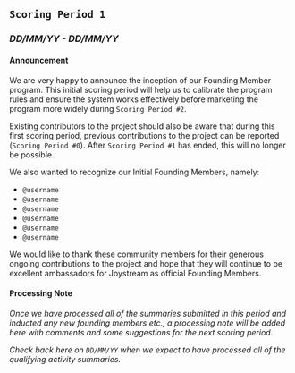## `Scoring Period 1`
### _DD/MM/YY - DD/MM/YY_

#### Announcement
We are very happy to announce the inception of our Founding Member program. This initial scoring period will help us to calibrate the program rules and ensure the system works effectively before marketing the program more widely during `Scoring Period #2`.

Existing contributors to the project should also be aware that during this first scoring period, previous contributions to the project can be reported (`Scoring Period #0`). After `Scoring Period #1` has ended, this will no longer be possible.

We also wanted to recognize our Initial Founding Members, namely:
- `@username`
- `@username`
- `@username`
- `@username`
- `@username`
- `@username`

We would like to thank these community members for their generous ongoing contributions to the project and hope that they will continue to be excellent ambassadors for Joystream as official Founding Members.


#### Processing Note

_Once we have processed all of the summaries submitted in this period and inducted any new founding members etc., a processing note will be added here with comments and some suggestions for the next scoring period._

_Check back here on `DD/MM/YY` when we expect to have processed all of the qualifying activity summaries._
